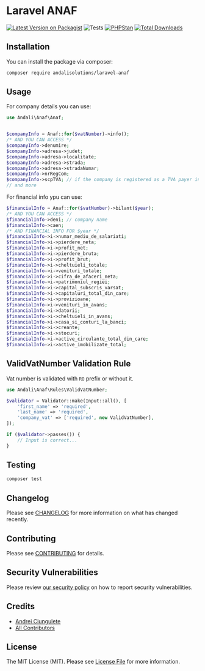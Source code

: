 # Laravel ANAF 

[![Latest Version on Packagist](https://img.shields.io/packagist/v/andalisolutions/laravel-anaf.svg)](https://packagist.org/packages/andalisolutions/laravel-anaf)
![Tests](https://github.com/andalisolutions/laravel-anaf/workflows/Tests/badge.svg)
[![PHPStan](https://github.com/andalisolutions/laravel-anaf/actions/workflows/phpstan.yml/badge.svg)](https://github.com/andalisolutions/laravel-anaf/actions/workflows/phpstan.yml)
[![Total Downloads](https://img.shields.io/packagist/dt/andalisolutions/laravel-anaf.svg)](https://packagist.org/packages/andalisolutions/laravel-anaf)


## Installation

You can install the package via composer:

```bash
composer require andalisolutions/laravel-anaf 
```

## Usage

For company details you can use:
```php
use Andali\Anaf\Anaf;


$companyInfo = Anaf::for($vatNumber)->info();
/* AND YOU CAN ACCESS */
$companyInfo->denumire;
$companyInfo->adresa->judet;
$companyInfo->adresa->localitate;
$companyInfo->adresa->strada;
$companyInfo->adresa->stradaNumar;
$companyInfo->nrRegCom;
$companyInfo->scpTVA; // if the company is registered as a TVA payer in Romania;
// and more
```
For financial info ypu can use:
```php
$financialInfo = Anaf::for($vatNumber)->bilant($year);
/* AND YOU CAN ACCESS */
$financialInfo->deni; // company name
$financialInfo->caen;
/* AND FINANCIAL INFO FOR $year */
$financialInfo->i->numar_mediu_de_salariati;
$financialInfo->i->pierdere_neta;
$financialInfo->i->profit_net;
$financialInfo->i->pierdere_bruta;
$financialInfo->i->profit_brut;
$financialInfo->i->cheltuieli_totale;
$financialInfo->i->venituri_totale;
$financialInfo->i->cifra_de_afaceri_neta;
$financialInfo->i->patrimoniul_regiei;
$financialInfo->i->capital_subscris_varsat;
$financialInfo->i->capitaluri_total_din_care;
$financialInfo->i->provizioane;
$financialInfo->i->venituri_in_avans;
$financialInfo->i->datorii;
$financialInfo->i->cheltuieli_in_avans;
$financialInfo->i->casa_si_conturi_la_banci;
$financialInfo->i->creante;
$financialInfo->i->stocuri;
$financialInfo->i->active_circulante_total_din_care;
$financialInfo->i->active_imobilizate_total;
```
## ValidVatNumber Validation Rule

Vat number is validated with `RO` prefix or without it.
```php
use Andali\Anaf\Rules\ValidVatNumber;

$validator = Validator::make(Input::all(), [
    'first_name' => 'required',
    'last_name' => 'required',
    'company_vat' => ['required', new ValidVatNumber],
]);

if ($validator->passes()) {
    // Input is correct...
}
```

## Testing

```bash
composer test
```

## Changelog

Please see [CHANGELOG](CHANGELOG.md) for more information on what has changed recently.

## Contributing

Please see [CONTRIBUTING](https://github.com/andalisolutions/.github/blob/main/CONTRIBUTING.md) for details.

## Security Vulnerabilities

Please review [our security policy](../../security/policy) on how to report security vulnerabilities.

## Credits

- [Andrei Ciungulete](https://github.com/ciungulete)
- [All Contributors](../../contributors)

## License

The MIT License (MIT). Please see [License File](LICENSE.md) for more information.
